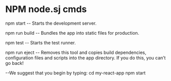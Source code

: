 # NPM node.sj cmds
 npm start
 --   Starts the development server.

  npm run build
--    Bundles the app into static files for production.

  npm test
 --   Starts the test runner.

  npm run eject
 --   Removes this tool and copies build dependencies, configuration files
    and scripts into the app directory. If you do this, you can’t go back!

--We suggest that you begin by typing:
  cd my-react-app
  npm start